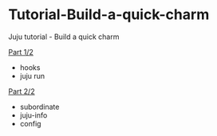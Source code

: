 # Tutorial-Build-a-quick-charm
Juju tutorial - Build a quick charm

[Part 1/2](tutorial-quick-charm-part-1.md)
 * hooks
 * juju run
 
[Part 2/2](tutorial-quick-charm-part-2.md)
 * subordinate
 * juju-info
 * config
